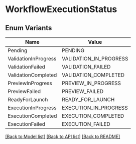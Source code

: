 # WorkflowExecutionStatus

## Enum Variants

| Name | Value |
|---- | -----|
| Pending | PENDING |
| ValidationInProgress | VALIDATION_IN_PROGRESS |
| ValidationFailed | VALIDATION_FAILED |
| ValidationCompleted | VALIDATION_COMPLETED |
| PreviewInProgress | PREVIEW_IN_PROGRESS |
| PreviewFailed | PREVIEW_FAILED |
| ReadyForLaunch | READY_FOR_LAUNCH |
| ExecutionInProgress | EXECUTION_IN_PROGRESS |
| ExecutionCompleted | EXECUTION_COMPLETED |
| ExecutionFailed | EXECUTION_FAILED |


[[Back to Model list]](../README.md#documentation-for-models) [[Back to API list]](../README.md#documentation-for-api-endpoints) [[Back to README]](../README.md)


